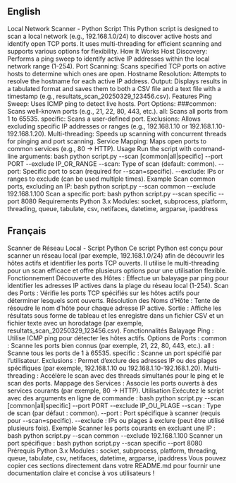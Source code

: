
## English
Local Network Scanner - Python Script
This Python script is designed to scan a local network (e.g., 192.168.1.0/24) to discover active hosts and identify open TCP ports. It uses multi-threading for efficient scanning and supports various options for flexibility.
How It Works
Host Discovery: Performs a ping sweep to identify active IP addresses within the local network range (1-254).
Port Scanning: Scans specified TCP ports on active hosts to determine which ones are open.
Hostname Resolution: Attempts to resolve the hostname for each active IP address.
Output: Displays results in a tabulated format and saves them to both a CSV file and a text file with a timestamp (e.g., resultats_scan_20250329_123456.csv).
Features
Ping Sweep: Uses ICMP ping to detect live hosts.
Port Options:
###common: Scans well-known ports (e.g., 21, 22, 80, 443, etc.).
all: Scans all ports from 1 to 65535.
specific: Scans a user-defined port.
Exclusions: Allows excluding specific IP addresses or ranges (e.g., 192.168.1.10 or 192.168.1.10-192.168.1.20).
Multi-threading: Speeds up scanning with concurrent threads for pinging and port scanning.
Service Mapping: Maps open ports to common services (e.g., 80 → HTTP).
Usage
Run the script with command-line arguments:
bash
python script.py --scan [common|all|specific] --port PORT --exclude IP_OR_RANGE
--scan: Type of scan (default: common).
--port: Specific port to scan (required for --scan=specific).
--exclude: IPs or ranges to exclude (can be used multiple times).
Example
Scan common ports, excluding an IP:
bash
python script.py --scan common --exclude 192.168.1.100
Scan a specific port:
bash
python script.py --scan specific --port 8080
Requirements
Python 3.x
Modules: socket, subprocess, platform, threading, queue, tabulate, csv, netifaces, datetime, argparse, ipaddress
## Français
Scanner de Réseau Local - Script Python
Ce script Python est conçu pour scanner un réseau local (par exemple, 192.168.1.0/24) afin de découvrir les hôtes actifs et identifier les ports TCP ouverts. Il utilise le multi-threading pour un scan efficace et offre plusieurs options pour une utilisation flexible.
Fonctionnement
Découverte des Hôtes : Effectue un balayage par ping pour identifier les adresses IP actives dans la plage du réseau local (1-254).
Scan des Ports : Vérifie les ports TCP spécifiés sur les hôtes actifs pour déterminer lesquels sont ouverts.
Résolution des Noms d’Hôte : Tente de résoudre le nom d’hôte pour chaque adresse IP active.
Sortie : Affiche les résultats sous forme de tableau et les enregistre dans un fichier CSV et un fichier texte avec un horodatage (par exemple, resultats_scan_20250329_123456.csv).
Fonctionnalités
Balayage Ping : Utilise ICMP ping pour détecter les hôtes actifs.
Options de Ports :
common : Scanne les ports bien connus (par exemple, 21, 22, 80, 443, etc.).
all : Scanne tous les ports de 1 à 65535.
specific : Scanne un port spécifié par l’utilisateur.
Exclusions : Permet d’exclure des adresses IP ou des plages spécifiques (par exemple, 192.168.1.10 ou 192.168.1.10-192.168.1.20).
Multi-threading : Accélère le scan avec des threads simultanés pour le ping et le scan des ports.
Mappage des Services : Associe les ports ouverts à des services courants (par exemple, 80 → HTTP).
Utilisation
Exécutez le script avec des arguments en ligne de commande :
bash
python script.py --scan [common|all|specific] --port PORT --exclude IP_OU_PLAGE
--scan : Type de scan (par défaut : common).
--port : Port spécifique à scanner (requis pour --scan=specific).
--exclude : IPs ou plages à exclure (peut être utilisé plusieurs fois).
Exemple
Scanner les ports courants en excluant une IP :
bash
python script.py --scan common --exclude 192.168.1.100
Scanner un port spécifique :
bash
python script.py --scan specific --port 8080
Prérequis
Python 3.x
Modules : socket, subprocess, platform, threading, queue, tabulate, csv, netifaces, datetime, argparse, ipaddress
Vous pouvez copier ces sections directement dans votre README.md pour fournir une documentation claire et concise à vos utilisateurs !
